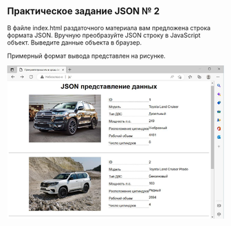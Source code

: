 <h2>Практическое задание JSON № 2</h2>

В файле index.html раздаточного материала вам предложена строка формата JSON. Вручную преобразуйте JSON строку в JavaScript объект. Выведите данные объекта в браузер.

Примерный формат вывода представлен на рисунке.

![Result](https://github.com/artexhibit/Fundamentals-of-algorithmization-and-programming/blob/main/JS/JSON/Lesson%201/images/Result.png?raw=true)



